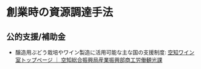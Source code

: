 # 創業時の資源調達手法
## 公的支援/補助金
- 醸造用ぶどう栽培やワイン製造に活用可能な主な国の支援制度: [空知ワイン室トップページ ｜ 空知総合振興局産業振興部商工労働観光課](http://www.sorachi.pref.hokkaido.lg.jp/ss/srk/ttk/index.htm)
